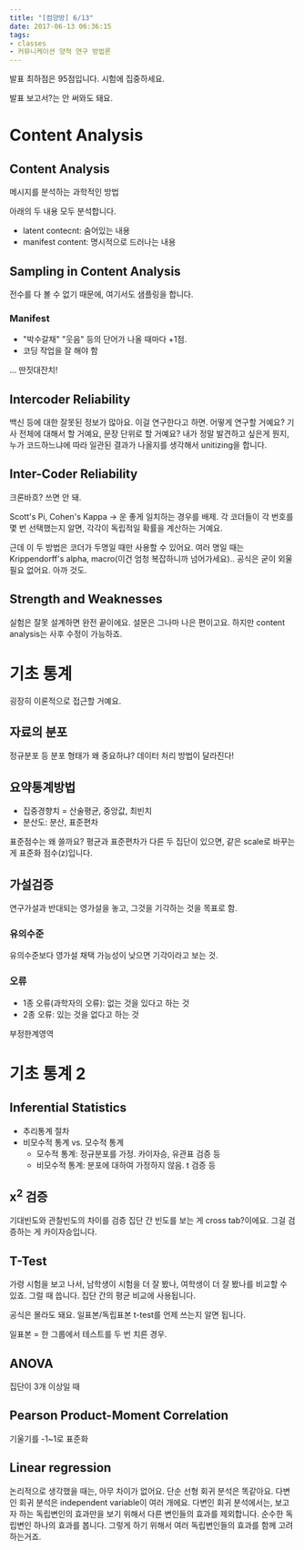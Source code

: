 ```yaml
---
title: "[컴양방] 6/13"
date: 2017-06-13 06:36:15
tags:
- classes
- 커뮤니케이션 양적 연구 방법론
---
```


발표 최하점은 95점입니다.
시험에 집중하세요.

발표 보고서?는 안 써와도 돼요.

<!-- more -->

# Content Analysis

## Content Analysis

메시지를 분석하는 과학적인 방법

아래의 두 내용 모두 분석합니다.
* latent contecnt: 숨어있는 내용
* manifest content: 명시적으로 드러나는 내용


## Sampling in Content Analysis

전수를 다 볼 수 없기 때문에, 여기서도 샘플링을 합니다.

### Manifest

* "박수갈채" "웃음" 등의 단어가 나올 때마다 +1점.
* 코딩 작업을 잘 해야 함

... 딴짓대잔치!

## Intercoder Reliability

백신 등에 대한 잘못된 정보가 많아요.
이걸 연구한다고 하면.
어떻게 연구할 거예요?
기사 전체에 대해서 할 거예요, 문장 단위로 할 거예요?
내가 정말 발견하고 싶은게 뭔지, 누가 코드하느냐에 따라 일관된 결과가 나올지를 생각해서 unitizing을 합니다.

## Inter-Coder Reliability

크론바흐? 쓰면 안 돼.

Scott's Pi, Cohen's Kappa &rarr; 운 좋게 일치하는 경우를 배제.
각 코더들이 각 번호를 몇 번 선택했는지 알면,
각각이 독립적일 확률을 계산하는 거예요.

근데 이 두 방법은 코더가 두명일 때만 사용할 수 있어요.
여러 명일 때는 Krippendorff's alpha, macro(이건 엄청 복잡하니까 넘어가세요)..
공식은 굳이 외울 필요 없어요. 아까 것도.

## Strength and Weaknesses
실험은 잘못 설계하면 완전 끝이에요.
설문은 그나마 나은 편이고요.
하지만 content analysis는 사후 수정이 가능하죠.

# 기초 통계

굉장히 이론적으로 접근할 거예요.

## 자료의 분포

정규분포 등 분포 형태가 왜 중요하냐?
데이터 처리 방법이 달라진다!

## 요약통계방법

* 집중경향치 = 산술평균, 중앙값, 최빈치
* 분산도: 분산, 표준편차

표준점수는 왜 쓸까요?
평균과 표준편차가 다른 두 집단이 있으면, 같은 scale로 바꾸는 게 표준화 점수(z)입니다.

## 가설검증

연구가설과 반대되는 영가설을 놓고, 그것을 기각하는 것을 목표로 함.

### 유의수준

유의수준보다 영가설 채택 가능성이 낮으면 기각이라고 보는 것.

### 오류

* 1종 오류(과학자의 오류): 없는 것을 있다고 하는 것
* 2종 오류: 있는 것을 없다고 하는 것

부정한계영역

# 기초 통계 2

## Inferential Statistics

* 추리통계 절차
* 비모수적 통계 vs. 모수적 통계
    * 모수적 통계: 정규분포를 가정. 카이자승, 유관표 검증 등
    * 비모수적 통계: 분포에 대하여 가정하지 않음. t 검증 등

## x<sup>2</sup> 검증

기대빈도와 관찰빈도의 차이를 검증
집단 간 빈도를 보는 게 cross tab?이에요.
그걸 검증하는 게 카이자승입니다.

## T-Test

가령 시험을 보고 나서, 남학생이 시험을 더 잘 봤나, 여학생이 더 잘 봤나를 비교할 수 있죠.
그럴 때 씁니다.
집단 간의 평균 비교에 사용됩니다.

공식은 몰라도 돼요.
일표본/독립표본 t-test를 언제 쓰는지 알면 됩니다.

일표본 = 한 그룹에서 테스트를 두 번 치른 경우.

## ANOVA

집단이 3개 이상일 때

## Pearson Product-Moment Correlation

기울기를 -1~1로 표준화

## Linear regression

논리적으로 생각했을 때는, 아무 차이가 없어요.
단순 선형 회귀 분석은 똑같아요.
다변인 회귀 분석은 independent variable이 여러 개에요.
다변인 회귀 분석에서는, 보고자 하는 독립변인의 효과만을 보기 위해서 다른 변인들의 효과를 제외합니다.
순수한 독립변인 하나의 효과를 봅니다.
그렇게 하기 위해서 여러 독립변인들의 효과를 함께 고려하는거죠.




